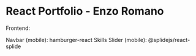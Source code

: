 # React Portfolio - Enzo Romano

Frontend:

Navbar (mobile): hamburger-react
Skills Slider (mobile): @splidejs/react-splide